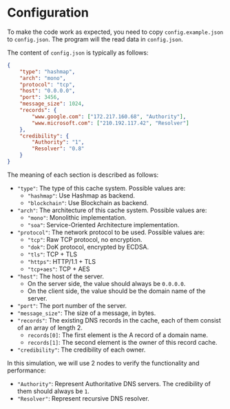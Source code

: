 # Configuration

To make the code work as expected, you need to copy `config.example.json` to `config.json`. The program will the read data in `config.json`.

The content of `config.json` is typically as follows:

```json
{
    "type": "hashmap",
    "arch": "mono",
    "protocol": "tcp",
    "host": "0.0.0.0",
    "port": 3456,
    "message_size": 1024,
    "records": {
        "www.google.com": ["172.217.160.68", "Authority"],
        "www.microsoft.com": ["210.192.117.42", "Resolver"]
    },
    "credibility": {
        "Authority": "1",
        "Resolver": "0.8"
    }
}
```

The meaning of each section is described as follows:

- `"type"`: The type of this cache system. Possible values are:
  - `"hashmap"`: Use Hashmap as backend.
  - `"blockchain"`: Use Blockchain as backend.
- `"arch"`: The architecture of this cache system. Possible values are:
  - `"mono"`: Monolithic implementation.
  - `"soa"`: Service-Oriented Architecture implementation.
- `"protocol"`: The network protocol to be used. Possible values are:
  - `"tcp"`: Raw TCP protocol, no encryption.
  - `"dok"`: DoK protocol, encrypted by ECDSA.
  - `"tls"`: TCP + TLS
  - `"https"`: HTTP/1.1 + TLS
  - `"tcp+aes"`: TCP + AES
- `"host"`: The host of the server.
  - On the server side, the value should always be `0.0.0.0`.
  - On the client side, the value should be the domain name of the server.
- `"port"`: The port number of the server.
- `"message_size"`: The size of a message, in bytes.
- `"records"`: The existing DNS records in the cache, each of them consist of an array of length 2.
  - `records[0]`: The first element is the A record of a domain name.
  - `records[1]`: The second element is the owner of this record cache.
- `"credibility"`: The credibility of each owner.

In this simulation, we will use 2 nodes to verify the functionality and performance:

- `"Authority"`: Represent Authoritative DNS servers. The credibility of them should always be `1`.
- `"Resolver"`: Represent recursive DNS resolver.

